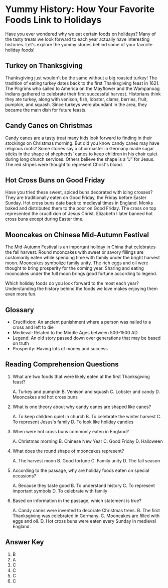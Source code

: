 # Yummy History: How Your Favorite Foods Link to Holidays

Have you ever wondered why we eat certain foods on holidays? Many of the tasty treats we look forward to each year actually have interesting histories. Let's explore the yummy stories behind some of your favorite holiday foods!

## Turkey on Thanksgiving

Thanksgiving just wouldn't be the same without a big roasted turkey! The tradition of eating turkey dates back to the first Thanksgiving feast in 1621. The Pilgrims who sailed to America on the Mayflower and the Wampanoag Indians gathered to celebrate their first successful harvest. Historians think they ate turkey, along with venison, fish, lobster, clams, berries, fruit, pumpkin, and squash. Since turkeys were abundant in the area, they became the main dish for future feasts.

## Candy Canes on Christmas 

Candy canes are a tasty treat many kids look forward to finding in their stockings on Christmas morning. But did you know candy canes may have religious roots? Some stories say a choirmaster in Germany made sugar sticks in the shape of shepherds' canes to keep children in his choir quiet during long church services. Others believe the shape is a "J" for Jesus. The red stripes were thought to represent Christ's blood.

## Hot Cross Buns on Good Friday

Have you tried these sweet, spiced buns decorated with icing crosses? They are traditionally eaten on Good Friday, the Friday before Easter Sunday. Hot cross buns date back to medieval times in England. Monks baked and distributed them to the poor on Good Friday. The cross on top represented the crucifixion of Jesus Christ. Elizabeth I later banned hot cross buns except during Easter time.

## Mooncakes on Chinese Mid-Autumn Festival 

The Mid-Autumn Festival is an important holiday in China that celebrates the fall harvest. Round mooncakes with sweet or savory fillings are customarily eaten while spending time with family under the bright harvest moon. Mooncakes symbolize family unity. The rich eggs and oil were thought to bring prosperity for the coming year. Sharing and eating mooncakes under the full moon brings good fortune according to legend.

Which holiday foods do you look forward to the most each year? Understanding the history behind the foods we love makes enjoying them even more fun.

## Glossary

- Crucifixion: An ancient punishment where a person was nailed to a cross and left to die
- Medieval: Related to the Middle Ages between 500-1500 AD  
- Legend: An old story passed down over generations that may be based on truth
- Prosperity: Having lots of money and success

## Reading Comprehension Questions

1. What are two foods that were likely eaten at the first Thanksgiving feast?

   A. Turkey and pumpkin
   B. Venison and squash
   C. Lobster and candy
   D. Mooncakes and hot cross buns

2. What is one theory about why candy canes are shaped like canes?

   A. To keep children quiet in church
   B. To celebrate the winter harvest
   C. To represent Jesus's family
   D. To look like holiday candles

3. When were hot cross buns commonly eaten in England?

   A. Christmas morning
   B. Chinese New Year
   C. Good Friday
   D. Halloween

4. What does the round shape of mooncakes represent?

   A. The harvest moon
   B. Good fortune
   C. Family unity
   D. The fall season

5. According to the passage, why are holiday foods eaten on special occasions?

   A. Because they taste good
   B. To understand history
   C. To represent important symbols
   D. To celebrate with family

6. Based on information in the passage, which statement is true?

   A. Candy canes were invented to decorate Christmas trees.
   B. The first Thanksgiving was celebrated in Germany. 
   C. Mooncakes are filled with eggs and oil.
   D. Hot cross buns were eaten every Sunday in medieval England.

## Answer Key

1. B
2. A
3. C
4. C
5. C
6. C
